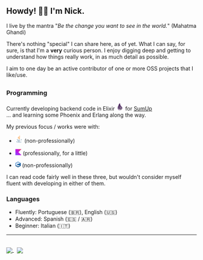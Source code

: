 ## Howdy! 🙋‍♂️ I'm Nick. 

I live by the mantra "_Be the change you want to see in the world._" (Mahatma Ghandi)

There's nothing "special" I can share here, as of yet. 
What I can say, for sure, is that I'm a **very** curious person. I enjoy digging deep and getting to understand how things really work, in as much detail as possible.

I aim to one day be an active contributor of one or more OSS projects that I like/use.

##
### Programming
Currently developing backend code in Elixir <img src="https://github.com/nickfanelli/nickfanelli/blob/main/priv/logos/elixir_logo_20px.png" title="Elixir" alt="Elixir"/> for [SumUp](https://github.com/sumup)\
... and learning some Phoenix and Erlang along the way.


My previous focus / works were with:
 - <img src="https://github.com/nickfanelli/nickfanelli/blob/main/priv/logos/java_logo_20px.png" title="Java" alt="Java"/> (non-professionally)
 <!-- Java ![java_logo_20px](https://github.com/nickfanelli/nickfanelli/blob/main/priv/logos/java_logo_20px.png) -->

 - <img src="https://github.com/nickfanelli/nickfanelli/blob/main/priv/logos/kotlin_logo_16px.png" title="Kotlin" alt="Kotlin"/> (professionally, for a little) 
 <!-- Kotlin ![kotlin_logo_16px](https://github.com/nickfanelli/nickfanelli/blob/main/priv/logos/kotlin_logo_16px.png) -->

 - <img src="https://github.com/nickfanelli/nickfanelli/blob/main/priv/logos/c_logo_14_15px.png" title="C" alt="C"/> (non-professionally)
 <!-- C ![c_logo_14_15px](https://github.com/nickfanelli/nickfanelli/blob/main/priv/logos/c_logo_14_15px.png) -->


I can read code fairly well in these three, but wouldn't consider myself fluent with developing in either of them.


### Languages
 - Fluently: Portuguese (🇧🇷), English (🇺🇸)
 - Advanced: Spanish (🇪🇸 / 🇦🇷)
 - Beginner: Italian (🇮🇹)

<!-- footer -->
<hr>
<br />
<a target="_blank" rel="external" href="https://www.linkedin.com/in/nicholasfanelli"> <img height="24" align="center" src="https://github.com/nickfanelli/nickfanelli/assets/7491638/98daa1b2-388d-4b36-8b73-e61ca26d0cac"> </a>
&nbsp;
<a target="_blank" rel="external" href="https://about.me/nicholasfanelli"> <img height="26" align="center" src="https://github.com/nickfanelli/nickfanelli/assets/7491638/540f0865-add5-4e7c-b5f0-8de97e6a0b07"> </a>


<!-- [![Linkedin](https://i.stack.imgur.com/gVE0j.png) nicholasfanelli](https://www.linkedin.com/in/nicholasfanelli) -->
<!-- ![about_me_logo](https://github.com/nickfanelli/nickfanelli/assets/7491638/540f0865-add5-4e7c-b5f0-8de97e6a0b07) -->



<!--
**nickfanelli/nickfanelli** is a ✨ _special_ ✨ repository because its `README.md` (this file) appears on your GitHub profile.


Here are some ideas to get you started:

- 🔭 I’m currently working on ...
- 🌱 I’m currently learning ...
- 👯 I’m looking to collaborate on ...
- 🤔 I’m looking for help with ...
- 💬 Ask me about ...
- 📫 How to reach me: ...
- 😄 Pronouns: ...
- ⚡ Fun fact: ...
-->
